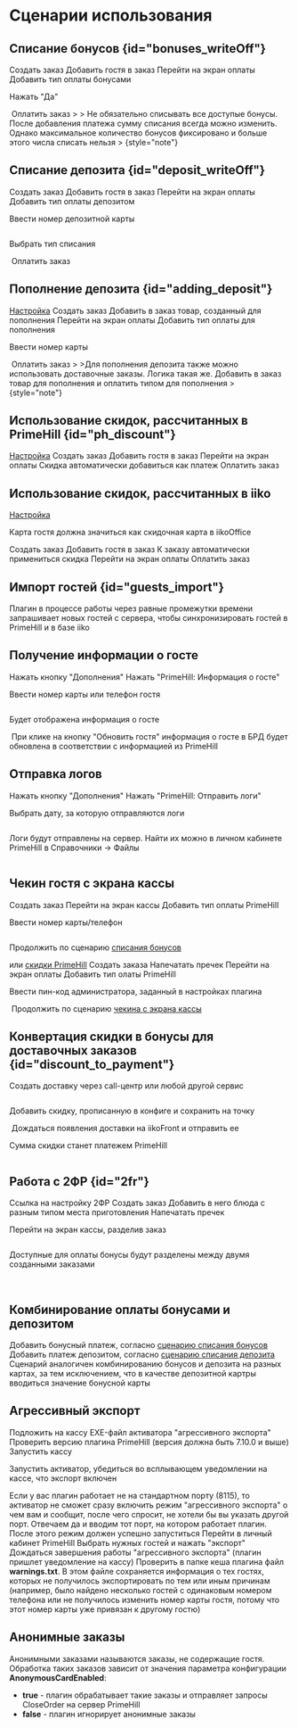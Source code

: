 # Сценарии использования

## Списание бонусов {id="bonuses_writeOff"}
<procedure>
<step>
Создать заказ
</step>
<step>
Добавить гостя в заказ
</step>
<step>
Перейти на экран оплаты
</step>
<step>
Добавить тип оплаты бонусами
</step>
<step>
<p>Нажать "Да"</p>
<img src="guest_info_payment_screen.png" alt="" border-effect="rounded"/>
</step>
<step>
Оплатить заказ
</step>
</procedure>
>
> Не обязательно списывать все доступые бонусы. После добавления платежа сумму списания всегда можно изменить.
Однако максимальное количество бонусов фиксировано и больше этого числа списать нельзя
>
{style="note"}

## Списание депозита {id="deposit_writeOff"}
<procedure>
<step>
Создать заказ
</step>
<step>
Добавить гостя в заказ
</step>
<step>
Перейти на экран оплаты
</step>
<step>
Добавить тип оплаты депозитом
</step>
<step>
<p>Ввести номер депозитной карты</p>
<img src="enter_deposit_card.png" alt=""/>
</step>
<step>
<p>Выбрать тип списания</p>
<img src="type_of_writeoff.png" alt=""/>
</step>
<step>
Оплатить заказ
</step>
</procedure>

## Пополнение депозита {id="adding_deposit"}
<procedure>
<a href="https://support.prime-hill.com/integrations/discountcentriiko/#deposit">Настройка</a>
<step>
Создать заказ
</step>
<step>
Добавить в заказ товар, созданный для пополнения
</step>
<step>
Перейти на экран оплаты
</step>
<step>
Добавить тип оплаты для пополнения
</step>
<step>
<p>Ввести номер карты</p>
<img src="enter_deposit_card.png" alt=""/>
</step>
<step>
Оплатить заказ
</step>
</procedure>
>
>Для пополнения депозита также можно использовать доставочные заказы. Логика такая же. Добавить в заказ
товар для пополнения и оплатить типом для пополнения
>
{style="note"}

## Использование скидок, рассчитанных в PrimeHill {id="ph_discount"}
<procedure>
<a href="https://support.prime-hill.com/integrations/discountcentriiko/#discountPH">Настройка</a>
<step>
Создать заказ
</step>
<step>
Добавить гостя в заказ
</step>
<step>
Перейти на экран оплаты
</step>
<step>
Скидка автоматически добавиться как платеж
</step>
<step>
Оплатить заказ
</step>
</procedure>

## Использование скидок, рассчитанных в iiko
<procedure>
<a href="https://support.prime-hill.com/integrations/discountcentriiko/#discountIiko">Настройка</a>
<p>Карта гостя должна значиться как скидочная карта в iikoOffice</p>
<step>
Создать заказ
</step>
<step>
Добавить гостя в заказ
</step>
<step>
К заказу автоматически примениться скидка
</step>
<step>
Перейти на экран оплаты
</step>
<step>
Оплатить заказ
</step>
</procedure>

## Импорт гостей {id="guests_import"}
Плагин в процессе работы через равные промежутки времени запрашивает новых гостей с сервера,
чтобы синхронизировать гостей в PrimeHill и в базе iiko

## Получение информации о госте
<procedure>
<step>
Нажать кнопку "Дополнения"
</step>
<step>
Нажать "PrimeHill: Информация о госте"
</step>
<step>
<p>Ввести номер карты или телефон гостя</p>
<img src="guest_info_request.png" alt=""/>
</step>
<step>
<p>Будет отображена информация о госте</p>
<img src="guest_info.png" alt=""/>
</step>
<step>
При клике на кнопку "Обновить гостя" информация о госте в БРД будет обновлена в соответствии с информацией из
PrimeHill
</step>
</procedure>

## Отправка логов
<procedure>
<step>
Нажать кнопку "Дополнения"
</step>
<step>
Нажать "PrimeHill: Отправить логи"
</step>
<step>
<p>Выбрать дату, за которую отправляются логи</p>
<img src="choose_logs_date.png" alt=""/>
</step>
<step>
<p>Логи будут отправлены на сервер. Найти их можно в личном кабинете PrimeHill в Справочники -> Файлы</p>
<img src="ph_logs.png" alt=""/>
</step>
</procedure>

## Чекин гостя с экрана кассы
<procedure title="Заказ не в статусе пречека" id="payment_screen_checkin">
<step>
Создать заказ
</step>
<step>
Перейти на экран кассы
</step>
<step>
Добавить тип оплаты PrimeHill
</step>
<step>
<p>Ввести номер карты/телефон</p>
<img src="checkin_from_payment_scren.png" alt=""/>
</step>
<step>
<p>Продолжить по сценарию <a href="#bonuses_writeOff">списания бонусов</a></p> или <a href="#ph_discount">скидки PrimeHill</a>
</step>
</procedure>

<procedure title="Заказ в статусе пречека" id="checkin_from_payment_screen_in_bill">
<step>
Создать заказа
</step>
<step>
Напечатать пречек
</step>
<step>
Перейти на экран оплаты
</step>
<step>
Добавить тип олаты PrimeHill
</step>
<step>
<p>Ввести пин-код администратора, заданный в настройках плагина</p>
<img src="admin_pin.png" alt=""/>
</step>
<step>
Продолжить по сценарию <a href="#payment_screen_checkin">чекина с экрана кассы</a>
</step>
</procedure>

## Конвертация скидки в бонусы для доставочных заказов {id="discount_to_payment"}
<procedure>
<step>
<p>Создать доставку через call-центр или любой другой сервис</p>
<img src="new_delivery.png" alt=""/>
</step>
<step>
<p>Добавить скидку, прописанную в конфиге и сохранить на точку</p>
<img src="adding_discount.png" alt=""/>
</step>
<step>
Дождаться появления доставки на iikoFront и отправить ее
</step>
<step>
<p>Сумма скидки станет платежем PrimeHill</p>
<img src="saved_primeHill_payment.png" alt=""/>
</step>
</procedure>

## Работа с 2ФР {id="2fr"}
Ссылка на настройку 2ФР
<procedure>
<step>
Создать заказ
</step>
<step>
Добавить в него блюда с разным типом места приготовления
</step>
<step>
Напечатать пречек
</step>
<step>
<p>Перейти на экран кассы, разделив заказ</p>
<img src="split_order.png" alt=""/>
</step>
<step>
<p>Доступные для оплаты бонусы будут разделены между двумя созданными заказами</p>
<img src="2fr_first.png" alt=""/>
<img src="2fr_second.png" alt=""/>
</step>
</procedure>

## Комбинирование оплаты бонусами и депозитом
<procedure title="Бонусы и депозит на разных картах">
<step>
Добавить бонусный платеж, согласно <a href="#bonuses_writeOff">сценарию списания бонусов</a>
</step>
<step>
Добавить платеж депозитом, согласно <a href="#deposit_writeOff">сценарию списания депозита</a>
</step>
</procedure>

<procedure title="Бонусы и депозит на одной карте">
<step>
Сценарий аналогичен комбинированию бонусов и депозита на разных картах, за тем исключением, что
в качестве депозитной картры вводиться значение бонусной карты
</step>
</procedure>

## Агрессивный экспорт
<procedure>
<step>
Подложить на кассу EXE-файл активатора "агрессивного экспорта"
</step>
<step>
Проверить версию плагина PrimeHill (версия должна быть 7.10.0 и выше)
</step>
<step>
Запустить кассу
</step>
<step>
<p>Запустить активатор, убедиться во всплывающем уведомлении на кассе, что экспорт включен</p>
<note>
Если у вас плагин работает не на стандартном порту (8115), то
активатор не сможет сразу включить режим "агрессивного экспорта" о чем вам и сообщит, 
после чего спросит, не хотели бы вы указать другой порт. Отвечаем да и вводим тот порт, на котором 
работает плагин. После этого режим должен успешно запуститься
</note>
</step>
<step>
Перейти в личный кабинет PrimeHill
</step>
<step>
Выбрать нужных гостей и нажать "экспорт"
</step>
<step>
Дождаться завершения работы "агрессивного экспорта" (плагин пришлет уведомление на кассу)
</step>
<step>
Проверить в папке кеша плагина файл <b>warnings.txt</b>. В этом файле сохраняется информация о тех гостях, 
которых не получилось экспортировать по тем или иным причинам 
(например, было найдено несколько гостей с одинаковым номером телефона или не получилось изменить номер 
карты гостя, потому что этот номер карты уже привязан к другому гостю)
</step>
</procedure>

## Анонимные заказы
Анонимными заказами называются заказы, не содержащие гостя.  
Обработка таких заказов зависит от значения параметра конфигурации **AnonymousCardEnabled**:
+ **true** - плагин обрабатывает такие заказы и отправляет запросы CloseOrder на сервер PrimeHill
+ **false** - плагин игнорирует анонимные заказы